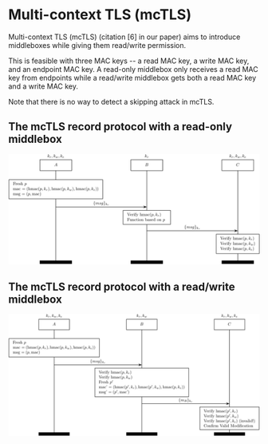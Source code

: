 Multi-context TLS (mcTLS)
=========================

Multi-context TLS (mcTLS) (citation [6] in our paper) aims to introduce 
middleboxes while giving them read/write permission.

This is feasible with three MAC keys -- a read MAC key, a write MAC key, and an
endpoint MAC key. A read-only middlebox only receives a read MAC key from
endpoints while a read/write middlebox gets both a read MAC key and a write MAC
key.

Note that there is no way to detect a skipping attack in mcTLS.

The mcTLS record protocol with a read-only middlebox
----------------------------------------------------
<img src="mctls_record_reader.jpg"></img>


The mcTLS record protocol with a read/write middlebox
-----------------------------------------------------
<img src="mctls_record_writer.jpg"></img>
